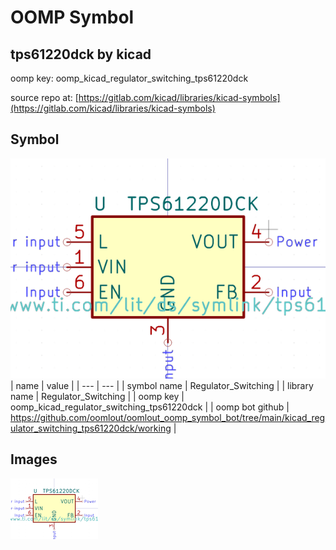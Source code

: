 # OOMP Symbol  
## tps61220dck  by kicad  
  
oomp key: oomp_kicad_regulator_switching_tps61220dck  
  
source repo at: [https://gitlab.com/kicad/libraries/kicad-symbols](https://gitlab.com/kicad/libraries/kicad-symbols)  
## Symbol  
  
[![working.png](working_600.png)](working.png)  
| name | value | 
| --- | --- | 
| symbol name | Regulator_Switching | 
| library name | Regulator_Switching | 
| oomp key | oomp_kicad_regulator_switching_tps61220dck | 
| oomp bot github | https://github.com/oomlout/oomlout_oomp_symbol_bot/tree/main/kicad_regulator_switching_tps61220dck/working | 
## Images  
  
[![working.png](working_140.png)](working.png)  
